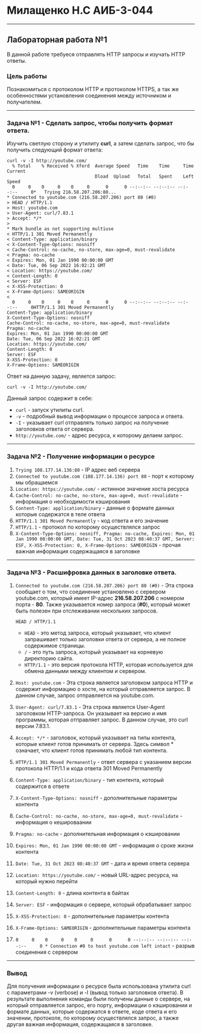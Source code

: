 # Милащенко Н.С АИБ-3-044
___________________________________________________
## Лабораторная работа №1
В данной работе требуеся отправлять HTTP запросы и изучать HTTP ответы.
### Цель работы
Познакомиться с протоколом HTTP и протоколом HTTPS, а так же особенностями установления соединения между источником и получателем.
___________________________________________________
### Задача №1 - Сделать запрос, чтобы получить формат ответа.
Изучить светлую сторону и утилиту **curl**, а затем сделать запрос, что бы получить следующий формат ответа:
```shell
curl -v -I http://youtube.com/
  % Total    % Received % Xferd  Average Speed   Time    Time     Time  Current
                                 Dload  Upload   Total   Spent    Left  Speed
  0     0    0     0    0     0      0      0 --:--:-- --:--:-- --:--:--     0*   Trying 216.58.207.206:80...
* Connected to youtube.com (216.58.207.206) port 80 (#0)
> HEAD / HTTP/1.1
> Host: youtube.com
> User-Agent: curl/7.83.1
> Accept: */*
>
* Mark bundle as not supporting multiuse
< HTTP/1.1 301 Moved Permanently
< Content-Type: application/binary
< X-Content-Type-Options: nosniff
< Cache-Control: no-cache, no-store, max-age=0, must-revalidate
< Pragma: no-cache
< Expires: Mon, 01 Jan 1990 00:00:00 GMT
< Date: Tue, 06 Sep 2022 16:02:21 GMT
< Location: https://youtube.com/
< Content-Length: 0
< Server: ESF
< X-XSS-Protection: 0
< X-Frame-Options: SAMEORIGIN
<
  0     0    0     0    0     0      0      0 --:--:-- --:--:-- --:--:--     0HTTP/1.1 301 Moved Permanently
Content-Type: application/binary
X-Content-Type-Options: nosniff
Cache-Control: no-cache, no-store, max-age=0, must-revalidate
Pragma: no-cache
Expires: Mon, 01 Jan 1990 00:00:00 GMT
Date: Tue, 06 Sep 2022 16:02:21 GMT
Location: https://youtube.com/
Content-Length: 0
Server: ESF
X-XSS-Protection: 0
X-Frame-Options: SAMEORIGIN
```
Ответ на данную задачу, является запрос:
```shell
curl -v -I http://youtube.com/
```
Данный запрос содержит в себе:
- ```сurl``` - запуск утилиты curl.
- ```-v``` - подробный вывод информации о процессе запроса и ответа.
- ```-I``` - указывает curl отправлять только запрос на получение заголовков ответа от сервера.
- ```http://youtube.com/``` - адрес ресурса, к которому делаем запрос.

___________________________________________________
### Задача №2 - Получение информации о ресурсе
1. ```Trying 108.177.14.136:80``` - IP адрес веб сервера
2. ```Connected to youtube.com (108.177.14.136) port 80``` - порт к которому мы обращаемся
3. ```Location: https://youtube.com/``` - истинное значение хоста ресурса
4. ```Cache-Control: no-cache, no-store, max-age=0, must-revalidate``` - информация о необходимости кэширования
5. ```Content-Type: application/binary``` - данные о формате данных которые содержатся в теле ответа
6. ```HTTP/1.1 301 Moved Permanently``` - код ответа и его значение
7. ```HTTP/1.1``` - протокол по которому осуществлялся запрос
8. ```X-Content-Type-Options: nosniff, Pragma: no-cache, Expires: Mon, 01 Jan 1990 00:00:00 GMT, Date: Tue, 31 Oct 2023 08:40:37 GMT, Server: ESF, X-XSS-Protection: 0, X-Frame-Options: SAMEORIGIN``` - прочая важная информация содержащаяся в заголовке

___________________________________________________
### Задача №3 - Расшифровка данных в заголовке ответа.
1. ```Connected to youtube.com (216.58.207.206) port 80 (#0)``` - Эта строка сообщает о том, что соединение установлено с сервером youtube.com, который имеет IP-адрес **216.58.207.206** с номером порта - **80**. Также указывается номер запроса (**#0**), который может быть полезен при отслеживании нескольких запросов.

    ```HEAD / HTTP/1.1``` 
   - ```HEAD``` - это метод запроса, который указывает, что клиент запрашивает только заголовки ответа от сервера, а не полное содержимое страницы.
   - ```/``` - это путь запроса, который указывает на корневую директорию сайта.
   - ```HTTP/1.1``` - это версия протокола HTTP, которая используется для обмена данными между клиентом и сервером.

2. ```Host: youtube.com``` - Эта строка является заголовком запроса HTTP и содержит информацию о хосте, на который отправляется запрос. В данном случае, запрос отправляется на youtube.com.

3. ```User-Agent: curl/7.83.1``` - Эта строка является User-Agent заголовком HTTP-запроса. Он указывает на версию и имя программы, которая отправляет запрос. В данном случае, это curl версии 7.83.1.

4. ```Accept: */*``` - заголовок, который указывает на типы контента, которые клиент готов принимать от сервера. Здесь символ * означает, что клиент готов принимать любой тип контента.

5. ```HTTP/1.1 301 Moved Permanently``` - ответ сервера с указанием версии протокола HTTP/1.1 и кода ответа 301 Moved Permanently

6. ```Content-Type: application/binary``` -  тип контента, который содержится в ответе

7. ```X-Content-Type-Options: nosniff``` - дополнительные параметры контента

8. ```Cache-Control: no-cache, no-store, max-age=0, must-revalidate``` - информация о кешироваании

9. ```Pragma: no-cache``` - дополнительная информация о кэшировании

10. ```Expires: Mon, 01 Jan 1990 00:00:00 GMT``` - информация о сроке жизни контента

11. ```Date: Tue, 31 Oct 2023 08:40:37 GMT``` - дата и время ответа сервера

12. ```Location: https://youtube.com/``` - новый URL-адрес ресурса, на который нужно перейти

13. ```Content-Length: 0``` - длина контента в байтах

14. ```Server: ESF``` - информация о сервере, который обрабатывает запрос

15. ```X-XSS-Protection: 0``` - дополнительные параметры контента

16. ```X-Frame-Options: SAMEORIGIN``` - дополнительные параметры контента

17. ```0     0    0     0    0     0      0      0 --:--:-- --:--:-- --:--:--     0 * Connection #0 to host youtube.com left intact``` - разрыв соединения с сервером

___________________________________________________
### Вывод
Для получения информации о ресурсе была использована утилита curl с параметрами -v (verbose) и -I (вывод только заголовков ответа). В результате выполнения команды были получены данные о сервере, на который отправляется запрос, его порту, информации о кэшировании и формате данных, которые содержатся в ответе, коде ответа и его значении, протоколе, по которому осуществлялся запрос, а также другая важная информация, содержащаяся в заголовке.

